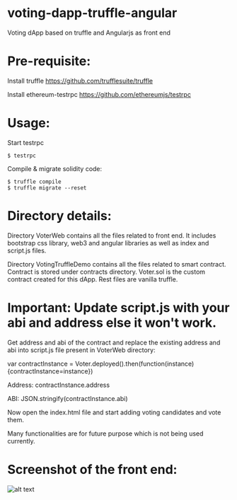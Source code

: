 # voting-dapp-truffle-angular
Voting dApp based on truffle and Angularjs as front end

# Pre-requisite:
Install truffle
https://github.com/trufflesuite/truffle

Install ethereum-testrpc
https://github.com/ethereumjs/testrpc


# Usage:

Start testrpc
```
$ testrpc
```
Compile & migrate solidity code:

```
$ truffle compile
$ truffle migrate --reset
```

# Directory details:
Directory VoterWeb contains all the files related to front end. It includes bootstrap css library, web3 and angular libraries as well as index and script.js files.

Directory VotingTruffleDemo contains all the files related to smart contract. Contract is stored under contracts directory.
Voter.sol is the custom contract created for this dApp. Rest files are vanilla truffle.

# Important: Update script.js with your abi and address else it won't work.
Get address and abi of the contract and replace the existing address and abi into script.js file present in VoterWeb directory:

var contractInstance = Voter.deployed().then(function(instance){contractInstance=instance})

Address:
  contractInstance.address
  
ABI:
  JSON.stringify(contractInstance.abi)
 
Now open the index.html file and start adding voting candidates and vote them.

Many functionalities are for future purpose which is not being used currently.

# Screenshot of the front end:

![alt text](https://github.com/akscipy/voting-dapp-truffle-angular/blob/master/dapp-basedon-truffle-angularjs.JPG)










